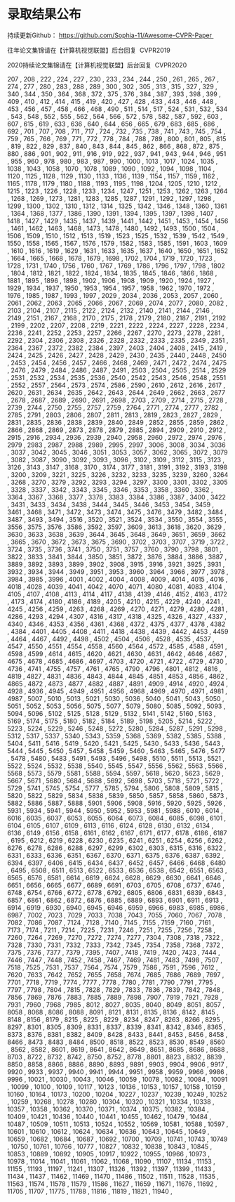 # 录取结果公布

持续更新Github：
https://github.com/Sophia-11/Awesome-CVPR-Paper 

往年论文集锦请在【计算机视觉联盟】后台回复  CVPR2019 

2020持续论文集锦请在【计算机视觉联盟】后台回复  CVPR2020

207 , 208 , 222 , 224 , 227 , 230 , 233 , 234 , 244 , 250 , 261 , 265 , 267 , 274 , 277 , 280 , 283 , 288 , 289 , 300 , 302 , 305 , 313 , 315 , 327 , 329 , 340 , 344 , 350 , 364 , 368 , 372 , 375 , 376 , 384 , 387 , 393 , 398 , 399 , 409 , 410 , 412 , 414 , 415 , 419 , 420 , 427 , 428 , 433 , 443 , 446 , 448 , 453 , 456 , 457 , 458 , 466 , 468 , 490 , 511 , 514 , 517 , 524 , 531 , 532 , 534 , 543 , 548 , 552 , 555 , 562 , 564 , 566 , 572 , 578 , 582 , 587 , 592 , 603 , 607 , 615 , 619 , 633 , 636 , 640 , 644 , 656 , 665 , 679 , 683 , 685 , 686 , 692 , 701 , 707 , 708 , 711 , 717 , 724 , 732 , 735 , 738 , 741 , 743 , 745 , 754 , 759 , 765 , 766 , 769 , 771 , 772 , 778 , 784 , 788 , 789 , 800 , 801 , 805 , 815 , 819 , 822 , 829 , 837 , 840 , 843 , 844 , 845 , 862 , 866 , 868 , 872 , 875 , 880 , 886 , 901 , 902 , 911 , 916 , 919 , 922 , 937 , 941 , 943 , 944 , 946 , 951 , 955 , 960 , 978 , 980 , 983 , 987 , 990 , 1000 , 1013 , 1017 , 1024 , 1035 , 1038 , 1043 , 1058 , 1070 , 1078 , 1089 , 1090 , 1092 , 1094 , 1098 , 1104 , 1120 , 1125 , 1128 , 1129 , 1130 , 1133 , 1136 , 1139 , 1154 , 1157 , 1159 , 1162 , 1165 , 1178 , 1179 , 1180 , 1188 , 1193 , 1195 , 1198 , 1204 , 1205 , 1210 , 1212 , 1215 , 1223 , 1226 , 1228 , 1233 , 1234 , 1247 , 1251 , 1253 , 1262 , 1263 , 1264 , 1268 , 1269 , 1273 , 1281 , 1283 , 1285 , 1287 , 1291 , 1292 , 1297 , 1298 , 1299 , 1300 , 1302 , 1310 , 1312 , 1314 , 1325 , 1342 , 1346 , 1348 , 1360 , 1361 , 1364 , 1368 , 1377 , 1386 , 1390 , 1391 , 1394 , 1395 , 1397 , 1398 , 1407 , 1418 , 1427 , 1429 , 1435 , 1437 , 1439 , 1441 , 1442 , 1451 , 1453 , 1454 , 1456 , 1461 , 1462 , 1463 , 1468 , 1473 , 1478 , 1480 , 1492 , 1493 , 1500 , 1504 , 1506 , 1509 , 1510 , 1512 , 1513 , 1519 , 1523 , 1525 , 1532 , 1539 , 1542 , 1549 , 1550 , 1558 , 1565 , 1567 , 1576 , 1579 , 1582 , 1583 , 1585 , 1591 , 1603 , 1609 , 1610 , 1616 , 1619 , 1629 , 1631 , 1633 , 1635 , 1637 , 1640 , 1650 , 1651 , 1652 , 1664 , 1665 , 1668 , 1678 , 1679 , 1698 , 1702 , 1704 , 1719 , 1720 , 1723 , 1728 , 1731 , 1740 , 1756 , 1760 , 1767 , 1769 , 1786 , 1796 , 1797 , 1798 , 1802 , 1804 , 1812 , 1821 , 1822 , 1824 , 1834 , 1835 , 1845 , 1846 , 1866 , 1868 , 1881 , 1895 , 1896 , 1898 , 1902 , 1906 , 1908 , 1909 , 1920 , 1924 , 1927 , 1929 , 1934 , 1937 , 1950 , 1953 , 1954 , 1957 , 1958 , 1962 , 1970 , 1972 , 1976 , 1985 , 1987 , 1993 , 1997 , 2029 , 2034 , 2036 , 2053 , 2057 , 2060 , 2061 , 2062 , 2063 , 2065 , 2066 , 2067 , 2069 , 2074 , 2077 , 2080 , 2082 , 2103 , 2104 , 2107 , 2115 , 2122 , 2124 , 2132 , 2140 , 2141 , 2144 , 2146 , 2149 , 2151 , 2167 , 2168 , 2170 , 2175 , 2178 , 2179 , 2180 , 2187 , 2191 , 2192 , 2199 , 2202 , 2207 , 2208 , 2219 , 2221 , 2222 , 2224 , 2227 , 2228 , 2234 , 2236 , 2241 , 2252 , 2253 , 2257 , 2266 , 2267 , 2270 , 2273 , 2278 , 2281 , 2292 , 2304 , 2306 , 2308 , 2326 , 2328 , 2332 , 2333 , 2335 , 2349 , 2351 , 2364 , 2367 , 2372 , 2382 , 2384 , 2397 , 2403 , 2404 , 2408 , 2415 , 2419 , 2424 , 2425 , 2426 , 2427 , 2428 , 2429 , 2430 , 2435 , 2440 , 2448 , 2450 , 2453 , 2454 , 2456 , 2457 , 2466 , 2468 , 2469 , 2471 , 2472 , 2474 , 2475 , 2476 , 2479 , 2484 , 2486 , 2487 , 2491 , 2503 , 2504 , 2505 , 2514 , 2529 , 2531 , 2532 , 2534 , 2535 , 2536 , 2540 , 2542 , 2543 , 2546 , 2548 , 2551 , 2552 , 2557 , 2564 , 2573 , 2574 , 2586 , 2590 , 2610 , 2612 , 2616 , 2617 , 2620 , 2631 , 2634 , 2635 , 2642 , 2643 , 2644 , 2649 , 2662 , 2663 , 2677 , 2678 , 2687 , 2689 , 2690 , 2691 , 2698 , 2703 , 2709 , 2714 , 2715 , 2728 , 2739 , 2744 , 2750 , 2755 , 2757 , 2759 , 2764 , 2771 , 2774 , 2777 , 2782 , 2785 , 2791 , 2803 , 2806 , 2807 , 2811 , 2813 , 2819 , 2823 , 2827 , 2829 , 2831 , 2835 , 2836 , 2838 , 2839 , 2840 , 2849 , 2852 , 2855 , 2859 , 2862 , 2866 , 2868 , 2869 , 2873 , 2878 , 2879 , 2885 , 2894 , 2909 , 2910 , 2912 , 2915 , 2916 , 2934 , 2936 , 2939 , 2940 , 2958 , 2960 , 2972 , 2974 , 2976 , 2979 , 2983 , 2987 , 2988 , 2989 , 2995 , 2997 , 3006 , 3008 , 3034 , 3036 , 3037 , 3042 , 3045 , 3046 , 3051 , 3053 , 3057 , 3062 , 3065 , 3072 , 3079 , 3082 , 3087 , 3090 , 3092 , 3093 , 3096 , 3102 , 3109 , 3112 , 3115 , 3123 , 3126 , 3143 , 3147 , 3168 , 3170 , 3174 , 3177 , 3181 , 3191 , 3192 , 3193 , 3198 , 3200 , 3209 , 3221 , 3225 , 3226 , 3232 , 3233 , 3235 , 3239 , 3260 , 3264 , 3268 , 3270 , 3279 , 3292 , 3293 , 3294 , 3297 , 3300 , 3301 , 3302 , 3305 , 3328 , 3337 , 3342 , 3343 , 3345 , 3346 , 3353 , 3358 , 3360 , 3362 , 3364 , 3367 , 3368 , 3377 , 3378 , 3383 , 3384 , 3386 , 3387 , 3400 , 3422 , 3431 , 3433 , 3434 , 3438 , 3444 , 3445 , 3446 , 3453 , 3454 , 3459 , 3461 , 3468 , 3471 , 3472 , 3473 , 3474 , 3475 , 3476 , 3479 , 3482 , 3484 , 3487 , 3493 , 3494 , 3516 , 3520 , 3521 , 3524 , 3534 , 3550 , 3554 , 3555 , 3556 , 3575 , 3576 , 3586 , 3592 , 3597 , 3609 , 3613 , 3618 , 3620 , 3629 , 3630 , 3633 , 3638 , 3639 , 3644 , 3645 , 3648 , 3649 , 3651 , 3659 , 3662 , 3665 , 3670 , 3672 , 3673 , 3675 , 3690 , 3702 , 3703 , 3707 , 3719 , 3722 , 3724 , 3735 , 3736 , 3741 , 3750 , 3751 , 3757 , 3760 , 3790 , 3798 , 3801 , 3822 , 3833 , 3841 , 3844 , 3850 , 3851 , 3872 , 3876 , 3884 , 3886 , 3887 , 3889 , 3892 , 3893 , 3899 , 3902 , 3908 , 3915 , 3916 , 3921 , 3925 , 3931 , 3932 , 3934 , 3944 , 3949 , 3951 , 3953 , 3960 , 3964 , 3966 , 3977 , 3978 , 3984 , 3985 , 3996 , 4001 , 4002 , 4004 , 4008 , 4009 , 4014 , 4015 , 4016 , 4018 , 4028 , 4039 , 4041 , 4042 , 4070 , 4071 , 4080 , 4081 , 4083 , 4104 , 4105 , 4107 , 4108 , 4113 , 4114 , 4117 , 4138 , 4139 , 4146 , 4152 , 4163 , 4172 , 4173 , 4174 , 4180 , 4186 , 4189 , 4205 , 4210 , 4215 , 4229 , 4240 , 4241 , 4245 , 4256 , 4259 , 4263 , 4268 , 4269 , 4270 , 4271 , 4279 , 4280 , 4281 , 4286 , 4293 , 4294 , 4307 , 4316 , 4317 , 4318 , 4325 , 4326 , 4327 , 4337 , 4340 , 4346 , 4353 , 4356 , 4361 , 4368 , 4372 , 4375 , 4377 , 4378 , 4382 , 4384 , 4401 , 4405 , 4408 , 4411 , 4418 , 4438 , 4439 , 4442 , 4453 , 4459 , 4464 , 4467 , 4492 , 4498 , 4502 , 4504 , 4506 , 4528 , 4535 , 4537 , 4547 , 4550 , 4551 , 4554 , 4558 , 4560 , 4564 , 4572 , 4585 , 4588 , 4591 , 4598 , 4599 , 4614 , 4615 , 4620 , 4621 , 4630 , 4631 , 4642 , 4646 , 4667 , 4675 , 4678 , 4685 , 4686 , 4697 , 4703 , 4720 , 4721 , 4722 , 4729 , 4730 , 4736 , 4741 , 4755 , 4757 , 4761 , 4765 , 4790 , 4796 , 4801 , 4812 , 4816 , 4819 , 4827 , 4831 , 4836 , 4843 , 4844 , 4845 , 4851 , 4853 , 4856 , 4862 , 4865 , 4872 , 4873 , 4877 , 4882 , 4887 , 4891 , 4909 , 4914 , 4920 , 4924 , 4928 , 4936 , 4945 , 4949 , 4951 , 4956 , 4968 , 4969 , 4970 , 4971 , 4981 , 4987 , 5007 , 5010 , 5013 , 5021 , 5030 , 5036 , 5040 , 5041 , 5043 , 5050 , 5051 , 5052 , 5053 , 5056 , 5075 , 5077 , 5079 , 5080 , 5085 , 5092 , 5093 , 5094 , 5096 , 5102 , 5125 , 5128 , 5129 , 5132 , 5141 , 5142 , 5160 , 5163 , 5169 , 5174 , 5175 , 5180 , 5182 , 5184 , 5189 , 5198 , 5205 , 5214 , 5222 , 5223 , 5224 , 5229 , 5246 , 5248 , 5272 , 5280 , 5284 , 5287 , 5291 , 5298 , 5312 , 5317 , 5337 , 5340 , 5343 , 5359 , 5368 , 5369 , 5382 , 5385 , 5388 , 5404 , 5411 , 5416 , 5419 , 5420 , 5421 , 5425 , 5430 , 5433 , 5436 , 5443 , 5444 , 5445 , 5450 , 5457 , 5458 , 5459 , 5460 , 5463 , 5465 , 5476 , 5477 , 5478 , 5480 , 5483 , 5491 , 5493 , 5496 , 5498 , 5510 , 5511 , 5513 , 5521 , 5522 , 5524 , 5532 , 5538 , 5540 , 5545 , 5547 , 5556 , 5562 , 5563 , 5566 , 5568 , 5573 , 5579 , 5581 , 5588 , 5594 , 5597 , 5618 , 5620 , 5623 , 5629 , 5667 , 5671 , 5680 , 5684 , 5688 , 5692 , 5698 , 5703 , 5718 , 5721 , 5722 , 5729 , 5741 , 5745 , 5754 , 5777 , 5785 , 5794 , 5806 , 5808 , 5809 , 5815 , 5820 , 5822 , 5829 , 5834 , 5838 , 5839 , 5850 , 5857 , 5858 , 5860 , 5873 , 5882 , 5886 , 5887 , 5888 , 5901 , 5906 , 5908 , 5916 , 5920 , 5925 , 5926 , 5931 , 5934 , 5941 , 5944 , 5950 , 5952 , 5953 , 5981 , 5988 , 6010 , 6014 , 6016 , 6035 , 6037 , 6053 , 6055 , 6064 , 6073 , 6084 , 6085 , 6098 , 6101 , 6104 , 6105 , 6107 , 6109 , 6113 , 6116 , 6124 , 6128 , 6130 , 6132 , 6134 , 6136 , 6149 , 6156 , 6158 , 6161 , 6162 , 6167 , 6171 , 6177 , 6178 , 6186 , 6187 , 6195 , 6212 , 6219 , 6228 , 6230 , 6235 , 6241 , 6251 , 6254 , 6256 , 6262 , 6276 , 6278 , 6286 , 6288 , 6297 , 6299 , 6302 , 6303 , 6315 , 6316 , 6322 , 6331 , 6333 , 6336 , 6351 , 6367 , 6370 , 6371 , 6375 , 6376 , 6387 , 6392 , 6394 , 6397 , 6406 , 6415 , 6434 , 6437 , 6452 , 6457 , 6466 , 6468 , 6480 , 6495 , 6508 , 6511 , 6513 , 6522 , 6533 , 6536 , 6538 , 6542 , 6551 , 6563 , 6565 , 6576 , 6581 , 6614 , 6619 , 6624 , 6628 , 6629 , 6630 , 6641 , 6646 , 6651 , 6656 , 6665 , 6677 , 6689 , 6691 , 6703 , 6705 , 6708 , 6737 , 6746 , 6748 , 6754 , 6766 , 6772 , 6778 , 6792 , 6805 , 6806 , 6831 , 6839 , 6843 , 6857 , 6861 , 6862 , 6872 , 6876 , 6885 , 6889 , 6893 , 6901 , 6911 , 6913 , 6914 , 6919 , 6930 , 6940 , 6945 , 6946 , 6959 , 6966 , 6983 , 6985 , 6986 , 6987 , 7002 , 7023 , 7029 , 7033 , 7038 , 7043 , 7055 , 7060 , 7067 , 7078 , 7082 , 7086 , 7087 , 7124 , 7128 , 7140 , 7145 , 7155 , 7159 , 7160 , 7161 , 7173 , 7174 , 7211 , 7214 , 7225 , 7231 , 7246 , 7251 , 7255 , 7256 , 7258 , 7260 , 7264 , 7269 , 7270 , 7272 , 7274 , 7277 , 7304 , 7308 , 7318 , 7322 , 7328 , 7330 , 7331 , 7332 , 7333 , 7342 , 7345 , 7354 , 7358 , 7368 , 7372 , 7375 , 7376 , 7377 , 7379 , 7395 , 7407 , 7418 , 7419 , 7420 , 7423 , 7444 , 7446 , 7447 , 7448 , 7452 , 7458 , 7467 , 7469 , 7481 , 7483 , 7498 , 7507 , 7518 , 7525 , 7531 , 7537 , 7564 , 7574 , 7579 , 7586 , 7591 , 7596 , 7612 , 7620 , 7633 , 7642 , 7652 , 7655 , 7658 , 7674 , 7685 , 7686 , 7689 , 7697 , 7701 , 7718 , 7719 , 7774 , 7777 , 7778 , 7780 , 7781 , 7790 , 7791 , 7795 , 7797 , 7798 , 7804 , 7815 , 7828 , 7829 , 7833 , 7836 , 7839 , 7842 , 7848 , 7856 , 7869 , 7876 , 7883 , 7885 , 7889 , 7898 , 7907 , 7919 , 7921 , 7928 , 7931 , 7960 , 7968 , 7985 , 8012 , 8027 , 8035 , 8040 , 8049 , 8051 , 8057 , 8058 , 8068 , 8086 , 8088 , 8091 , 8121 , 8131 , 8135 , 8136 , 8142 , 8145 , 8148 , 8156 , 8179 , 8215 , 8225 , 8229 , 8234 , 8247 , 8263 , 8266 , 8295 , 8297 , 8301 , 8305 , 8309 , 8331 , 8337 , 8339 , 8341 , 8342 , 8346 , 8365 , 8373 , 8376 , 8381 , 8382 , 8409 , 8428 , 8433 , 8441 , 8453 , 8456 , 8458 , 8466 , 8473 , 8483 , 8484 , 8500 , 8518 , 8522 , 8523 , 8530 , 8549 , 8560 , 8562 , 8582 , 8601 , 8619 , 8641 , 8642 , 8649 , 8651 , 8685 , 8686 , 8688 , 8703 , 8722 , 8732 , 8742 , 8750 , 8752 , 8778 , 8801 , 8823 , 8832 , 8839 , 8850 , 8858 , 8866 , 8886 , 8890 , 8893 , 9891 , 9903 , 9904 , 9906 , 9917 , 9920 , 9933 , 9937 , 9940 , 9941 , 9944 , 9951 , 9958 , 9959 , 9966 , 9986 , 9996 , 10021 , 10030 , 10043 , 10046 , 10059 , 10078 , 10082 , 10084 , 10091 , 10099 , 10100 , 10109 , 10117 , 10123 , 10136 , 10153 , 10157 , 10158 , 10159 , 10160 , 10164 , 10173 , 10200 , 10204 , 10227 , 10237 , 10239 , 10249 , 10252 , 10259 , 10268 , 10278 , 10280 , 10304 , 10320 , 10321 , 10334 , 10338 , 10357 , 10358 , 10362 , 10370 , 10371 , 10374 , 10375 , 10382 , 10384 , 10409 , 10421 , 10436 , 10440 , 10441 , 10455 , 10462 , 10479 , 10484 , 10487 , 10509 , 10511 , 10513 , 10524 , 10552 , 10569 , 10581 , 10588 , 10597 , 10601 , 10610 , 10612 , 10624 , 10634 , 10636 , 10643 , 10645 , 10649 , 10659 , 10682 , 10684 , 10687 , 10692 , 10700 , 10709 , 10741 , 10743 , 10749 , 10750 , 10761 , 10766 , 10777 , 10827 , 10832 , 10838 , 10843 , 10845 , 10853 , 10889 , 10892 , 10905 , 10917 , 10922 , 10955 , 10966 , 10973 , 10978 , 11014 , 11041 , 11061 , 11062 , 11068 , 11090 , 11107 , 11134 , 11153 , 11155 , 11193 , 11197 , 11241 , 11307 , 11326 , 11392 , 11397 , 11399 , 11433 , 11434 , 11437 , 11462 , 11469 , 11470 , 11486 , 11502 , 11511 , 11528 , 11535 , 11563 , 11574 , 11578 , 11579 , 11586 , 11627 , 11659 , 11671 , 11676 , 11692 , 11705 , 11707 , 11775 , 11788 , 11816 , 11819 , 11821 , 11940 ,  
